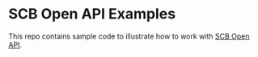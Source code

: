 # SCB Open API Examples
This repo contains sample code to illustrate how to work with [SCB Open API](https://developer.scb/).
